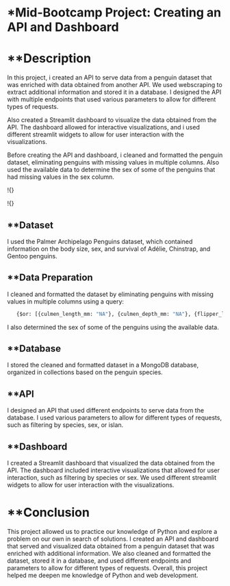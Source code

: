 # *Mid-Bootcamp Project: Creating an API and Dashboard

# **Description
In this project, i created an API to serve data from a penguin dataset that was enriched with data obtained from another API. We used webscraping to extract additional information and stored it in a database. I designed the API with multiple endpoints that used various parameters to allow for different types of requests.

Also created a Streamlit dashboard to visualize the data obtained from the API. The dashboard allowed for interactive visualizations, and i used different streamlit widgets to allow for user interaction with the visualizations.

Before creating the API and dashboard, i cleaned and formatted the penguin dataset, eliminating penguins with missing values in multiple columns. Also used the available data to determine the sex of some of the penguins that had missing values in the sex column.

!{}

!{}

## **Dataset
I used the Palmer Archipelago Penguins dataset, which contained information on the body size, sex, and survival of Adélie, Chinstrap, and Gentoo penguins.

## **Data Preparation
I cleaned and formatted the dataset by eliminating penguins with missing values in multiple columns using a query: 

```python
   {$or: [{culmen_length_mm: "NA"}, {culmen_depth_mm: "NA"}, {flipper_length_mm: "NA"}, {body_mass_g: "NA"}, {sex: "NA"}] }
```

I also determined the sex of some of the penguins using the available data.

## **Database
I stored the cleaned and formatted dataset in a MongoDB database, organized in collections based on the penguin species.

## **API
I designed an API that used different endpoints to serve data from the database. I used various parameters to allow for different types of requests, such as filtering by species, sex, or islan.

## **Dashboard
I created a Streamlit dashboard that visualized the data obtained from the API. The dashboard included interactive visualizations that allowed for user interaction, such as filtering by species or sex. We used different streamlit widgets to allow for user interaction with the visualizations.

# **Conclusion
This project allowed us to practice our knowledge of Python and explore a problem on our own in search of solutions. I created an API and dashboard that served and visualized data obtained from a penguin dataset that was enriched with additional information. We also cleaned and formatted the dataset, stored it in a database, and used different endpoints and parameters to allow for different types of requests. Overall, this project helped me deepen me knowledge of Python and web development.